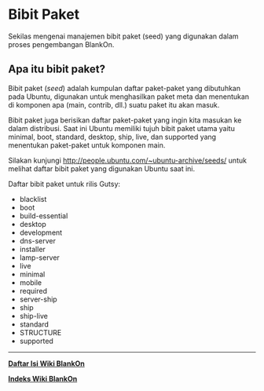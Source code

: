 # Bibit Paket
Sekilas mengenai manajemen bibit paket (seed) yang digunakan dalam proses pengembangan BlankOn.

## Apa itu bibit paket?
Bibit paket (*seed*) adalah kumpulan daftar paket-paket yang dibutuhkan pada Ubuntu, digunakan untuk menghasilkan paket meta dan menentukan di komponen apa (main, contrib, dll.) suatu paket itu akan masuk.

Bibit paket juga berisikan daftar paket-paket yang ingin kita masukan ke dalam distribusi. Saat ini Ubuntu memiliki tujuh bibit paket utama yaitu minimal,
boot, standard, desktop, ship, live, dan supported yang menentukan paket-paket untuk komponen main.

Silakan kunjungi ​http://people.ubuntu.com/~ubuntu-archive/seeds/ untuk melihat daftar bibit paket yang digunakan Ubuntu saat ini.

Daftar bibit paket untuk rilis Gutsy:
  * blacklist
  * boot
  * build-essential
  * desktop
  * development
  * dns-server
  * installer
  * lamp-server
  * live
  * minimal
  * mobile
  * required
  * server-ship
  * ship
  * ship-live
  * standard
  * STRUCTURE
  * supported





---
[**Daftar Isi Wiki BlankOn**](/wiki/DaftarIsi/index.html)
 
[**Indeks Wiki BlankOn**](/wiki/Indeks.html)



